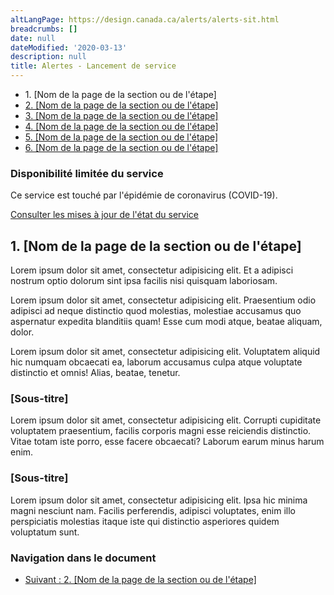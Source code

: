```yaml
---
altLangPage: https://design.canada.ca/alerts/alerts-sit.html
breadcrumbs: []
date: null
dateModified: '2020-03-13'
description: null
title: Alertes - Lancement de service
---
```



<div class="gc-stp-stp">
 <div class="row">
  <ul class="toc lst-spcd col-md-12">
   <li class="col-md-4 col-sm-6">
    <a class="list-group-item active">
     1. [Nom de la page de la section ou de l'étape]
    </a>
   </li>
   <li class="col-md-4 col-sm-6">
    <a class="list-group-item" href="page2-fr.html">
     2. [Nom de la page de la section ou de l'étape]
    </a>
   </li>
   <li class="col-md-4 col-sm-6 clr-lft-sm">
    <a class="list-group-item" href="page3-fr.html">
     3. [Nom de la page de la section ou de l'étape]
    </a>
   </li>
   <li class="col-md-4 col-sm-6 clr-lft-md clr-lft-lg">
    <a class="list-group-item" href="page4-fr.html">
     4. [Nom de la page de la section ou de l'étape]
    </a>
   </li>
   <li class="col-md-4 col-sm-6 clr-lft-sm">
    <a class="list-group-item" href="page5-fr.html">
     5. [Nom de la page de la section ou de l'étape]
    </a>
   </li>
   <li class="col-md-4 col-sm-6">
    <a class="list-group-item" href="page6-fr.html">
     6. [Nom de la page de la section ou de l'étape]
    </a>
   </li>
  </ul>
 </div>
</div>

<div class="row">
 <section class="col-md-12">
  <section class="alert alert-warning">
   <h3>
    Disponibilité limitée du service
   </h3>
   <p>
    Ce service est touché par l'épidémie de coronavirus (COVID-19).
   </p>
   <p>
    <a href="#">
     Consulter les mises à jour de l'état du service
    </a>
   </p>
  </section>
  <h2>
   1. [Nom de la page de la section ou de l'étape]
  </h2>
  <p>
   Lorem ipsum dolor sit amet, consectetur adipisicing elit. Et a adipisci nostrum optio dolorum sint ipsa facilis nisi quisquam laboriosam.
  </p>
  <p>
   Lorem ipsum dolor sit amet, consectetur adipisicing elit. Praesentium odio adipisci ad neque distinctio quod molestias, molestiae accusamus quo aspernatur expedita blanditiis quam! Esse cum modi atque, beatae aliquam, dolor.
  </p>
  <p>
   Lorem ipsum dolor sit amet, consectetur adipisicing elit. Voluptatem aliquid hic numquam obcaecati ea, laborum accusamus culpa atque voluptate distinctio et omnis! Alias, beatae, tenetur.
  </p>
  <section>
   <h3>
    [Sous-titre]
   </h3>
   <p>
    Lorem ipsum dolor sit amet, consectetur adipisicing elit. Corrupti cupiditate voluptatem praesentium, facilis corporis magni esse reiciendis distinctio. Vitae totam iste porro, esse facere obcaecati? Laborum earum minus harum enim.
   </p>
  </section>
  <section>
   <h3>
    [Sous-titre]
   </h3>
   <p>
    Lorem ipsum dolor sit amet, consectetur adipisicing elit. Ipsa hic minima magni nesciunt nam. Facilis perferendis, adipisci voluptates, enim illo perspiciatis molestias itaque iste qui distinctio asperiores quidem voluptatum sunt.
   </p>
  </section>
  <nav class="mrgn-bttm-lg" role="navigation">
   <h3 class="wb-inv">
    Navigation dans le document
   </h3>
   <ul class="pager">
    <li class="next">
     <a href="page2-fr.html" rel="next">
      Suivant
      <span class="wb-inv">
       : 2. [Nom de la page de la section ou de l'étape]
      </span>
     </a>
    </li>
   </ul>
  </nav>
 </section>
 <div id="def-preFooter">
 </div>
</div>
